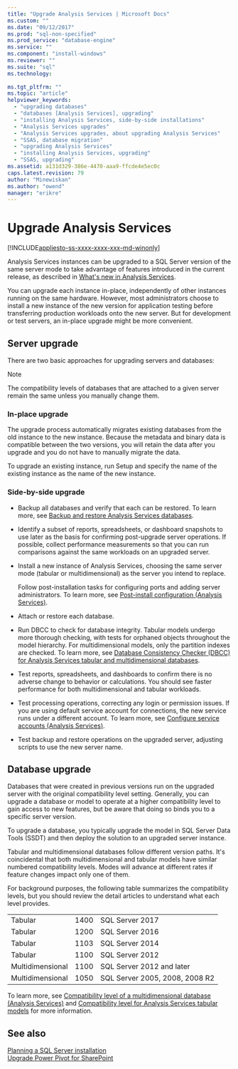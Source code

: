 ```yaml
---
title: "Upgrade Analysis Services | Microsoft Docs"
ms.custom: ""
ms.date: "09/12/2017"
ms.prod: "sql-non-specified"
ms.prod_service: "database-engine"
ms.service: ""
ms.component: "install-windows"
ms.reviewer: ""
ms.suite: "sql"
ms.technology: 
  
ms.tgt_pltfrm: ""
ms.topic: "article"
helpviewer_keywords: 
  - "upgrading databases"
  - "databases [Analysis Services], upgrading"
  - "installing Analysis Services, side-by-side installations"
  - "Analysis Services upgrades"
  - "Analysis Services upgrades, about upgrading Analysis Services"
  - "SSAS, database migration"
  - "upgrading Analysis Services"
  - "installing Analysis Services, upgrading"
  - "SSAS, upgrading"
ms.assetid: a131d329-386e-4470-aaa9-ffcde4e5ec0c
caps.latest.revision: 79
author: "Minewiskan"
ms.author: "owend"
manager: "erikre"
---
```

# Upgrade Analysis Services

[!INCLUDE[appliesto-ss-xxxx-xxxx-xxx-md-winonly](../../includes/appliesto-ss-xxxx-xxxx-xxx-md-winonly.md)]
  
  Analysis Services instances can be upgraded to a SQL Server version of the same server mode to take advantage of features introduced in the current release, as described in [What's new in Analysis Services](../../analysis-services/what-s-new-in-analysis-services.md).  
  
 You can upgrade each instance in-place, independently of other instances running on the same hardware. However, most administrators choose to install a new instance of the new version for application testing before transferring production workloads onto the new server. But for development or test servers, an in-place upgrade might be more convenient.  
  
## Server upgrade  
 There are two basic approaches for upgrading servers and databases:  
  
> [!NOTE]
> The compatibility levels of databases that are attached to a given server remain the same unless you manually change them.
   
  
### In-place upgrade  
 The upgrade process automatically migrates existing databases from the old instance to the new instance. Because the metadata and binary data is compatible between the two versions, you will retain the data after you upgrade and you do not have to manually migrate the data.  
  
 To upgrade an existing instance, run Setup and specify the name of the existing instance as the name of the new instance.  
  
### Side-by-side upgrade  
  
-   Backup all databases and verify that each can be restored. To learn more, see [Backup and restore Analysis Services databases](../../analysis-services/multidimensional-models/backup-and-restore-of-analysis-services-databases.md).  
  
-   Identify a subset of reports, spreadsheets, or dashboard snapshots to use later as the basis for confirming post-upgrade server operations. If possible, collect performance measurements so that  you can run comparisons against the same workloads on an upgraded server.  
  
-   Install a new instance of Analysis Services, choosing the same server mode (tabular or multidimensional) as the server you intend to replace. 
  
     Follow post-installation tasks for configuring ports and adding server administrators. To learn more, see [Post-install configuration &#40;Analysis Services&#41;](../../analysis-services/instances/post-install-configuration-analysis-services.md).  
  
-   Attach or restore each database.  
  
-   Run DBCC to check for database integrity. Tabular models undergo more thorough checking, with tests for orphaned objects throughout the model hierarchy. For multidimensional models, only the partition indexes are checked. To learn more, see [Database Consistency Checker &#40;DBCC&#41; for Analysis Services tabular and multidimensional databases](../../analysis-services/instances/database-consistency-checker-dbcc-for-analysis-services.md).  
  
-   Test reports, spreadsheets, and dashboards to confirm there is no adverse change to behavior or calculations. You should see faster performance for both multidimensional and tabular workloads.  
  
-   Test processing operations, correcting any login or permission issues. If you are using default service account for connections, the new service runs under a different account. To learn more, see [Configure service accounts &#40;Analysis Services&#41;](../../analysis-services/instances/configure-service-accounts-analysis-services.md).  
  
-   Test backup and restore operations on the upgraded server, adjusting scripts to use the new server name.  
  
## Database upgrade  
 Databases that were created in previous versions run on the upgraded server with the original compatibility level setting. Generally, you can upgrade a database or model to operate at a higher compatibility level to gain access to new features, but be aware that doing so binds you to a specific server version.  
  
 To upgrade a database, you typically upgrade the model in SQL Server Data Tools (SSDT) and then deploy the solution to an upgraded server instance.
  
 Tabular and multidimensional databases follow different version paths. It's coincidental that both multidimensional and tabular models have similar numbered compatibility levels.  Modes will advance at different rates if feature changes impact only one of them.  
  
 For background purposes, the following table summarizes the compatibility levels, but you should review the detail articles to understand what each level provides.  
  
||||  
|-|-|-|  
|Tabular|1400|SQL Server 2017|
|Tabular|1200|SQL Server 2016|  
|Tabular|1103|SQL Server 2014|  
|Tabular|1100|SQL Server 2012|  
|Multidimensional|1100|SQL Server 2012 and later|  
|Multidimensional|1050|SQL Server 2005, 2008, 2008 R2|  
  
 To learn more, see [Compatibility level of a multidimensional database &#40;Analysis Services&#41;](../../analysis-services/multidimensional-models/compatibility-level-of-a-multidimensional-database-analysis-services.md) and [Compatibility level for Analysis Services tabular models](../../analysis-services/tabular-models/compatibility-level-for-tabular-models-in-analysis-services.md) for more information.  
  
## See also  
 [Planning a SQL Server installation](../../sql-server/install/planning-a-sql-server-installation.md)   
 [Upgrade Power Pivot for SharePoint](../../database-engine/install-windows/upgrade-power-pivot-for-sharepoint.md)   
  
  
